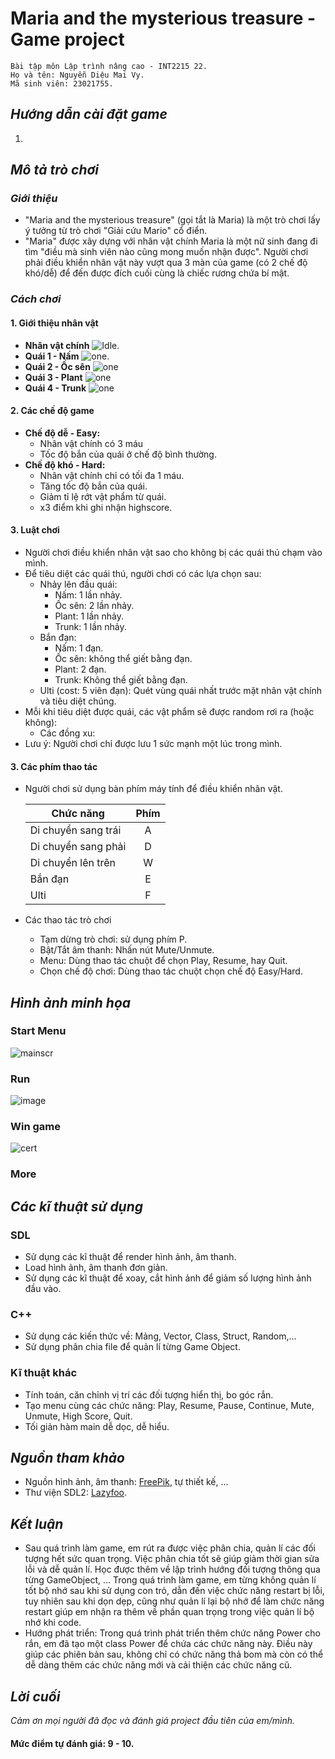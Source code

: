 # Maria and the mysterious treasure - Game project

    Bài tập môn Lập trình nâng cao - INT2215 22.
    Họ và tên: Nguyễn Diệu Mai Vy.
    Mã sinh viên: 23021755.
## *Hướng dẫn cài đặt game*

1. 
## *Mô tả trò chơi*

### *Giới thiệu*

* "Maria and the mysterious treasure" (gọi tắt là Maria) là một trò chơi lấy ý tưởng từ trò chơi "Giải cứu Mario" cổ điển.
* "Maria" được xây dựng với nhân vật chính Maria là một nữ sinh đang đi tìm "điều mà sinh viên nào cũng mong muốn nhận được". Người chơi phải điều khiển nhân vật này vượt qua 3 màn của game (có 2 chế độ khó/dễ) để đến được đích cuối cùng là chiếc rương chứa bí mật.


### *Cách chơi*

#### 1. Giới thiệu nhân vật
*  **Nhân vật chính** ![Idle](https://github.com/ndmaivy/Maria/assets/160201509/e9941e8a-d5f4-41de-8090-00649de0898b).
* **Quái 1 - Nấm** ![one](https://github.com/ndmaivy/Maria/assets/160201509/83afc98d-77a2-43dd-90d9-39656f838a32).
* **Quái 2 - Ốc sên** ![one](https://github.com/ndmaivy/Maria/assets/160201509/7522c2b9-6ddc-41a4-94e2-f6af90bc6d7f)
* **Quái 3 - Plant** ![one](https://github.com/ndmaivy/Maria/assets/160201509/b2a6e2c5-1ba6-48d2-b5f8-0f50f471aa46)
* **Quái 4 - Trunk** ![one](https://github.com/ndmaivy/Maria/assets/160201509/8a281888-6686-443f-96a5-c8fa4cfc056a)
#### 2. Các chế độ game
* **Chế độ dễ - Easy:**
  * Nhân vật chính có 3 máu
  * Tốc độ bắn của quái ở chế độ bình thường.
* **Chế độ khó - Hard:**
  * Nhân vật chính chỉ có tối đa 1 máu.
  * Tăng tốc độ bắn của quái.
  * Giảm tỉ lệ rớt vật phẩm từ quái.
  * x3 điểm khi ghi nhận highscore.

#### 3. Luật chơi
* Người chơi điều khiển nhân vật sao cho không bị các quái thú chạm vào mình.
* Để tiêu diệt các quái thú, người chơi có các lựa chọn sau:
   * Nhảy lên đầu quái:
     * Nấm: 1 lần nhảy.
     * Ốc sên: 2 lần nhảy.
     * Plant: 1 lần nhảy.
     * Trunk: 1 lần nhảy.
   * Bắn đạn:
     * Nấm: 1 đạn.
     * Ốc sên: không thể giết bằng đạn.
     * Plant: 2 đạn.
     * Trunk: Không thể giết bằng đạn.
   * Ulti (cost: 5 viên đạn): Quét vùng quái nhất trước mặt nhân vật chính và tiêu diệt chúng.
* Mỗi khi tiêu diệt được quái, các vật phẩm sẽ được random rơi ra (hoặc không):
  * Các đồng xu: 
* Lưu ý: Người chơi chỉ được lưu 1 sức mạnh một lúc trong mình.

#### 3. Các phím thao tác
* Người chơi sử dụng bàn phím máy tính để điều khiển nhân vật.

    | Chức năng  | Phím |
    | ------------- |:-------------:| 
    | Di chuyển sang trái    | A    |
    | Di chuyển sang phải    | D    |
    | Di chuyển lên trên     | W    |
    | Bắn đạn                | E    |
    | Ulti                   | F    |
* Các thao tác trò chơi
    * Tạm dừng trò chơi: sử dụng phím P.
    * Bật/Tắt âm thanh: Nhấn nút Mute/Unmute.
    * Menu: Dùng thao tác chuột để chọn Play, Resume, hay Quit.
    * Chọn chế độ chơi: Dùng thao tác chuột chọn chế độ Easy/Hard.
## *Hình ảnh minh họa*

### Start Menu
![mainscr](https://github.com/ndmaivy/Maria/assets/160201509/8e72a584-d009-41ef-ba26-d9ee899ebf51)
### Run
![image](https://github.com/ndmaivy/Maria/assets/160201509/22ff843e-33c0-4764-aaad-50280bbf7291)
### Win game
![cert](https://github.com/ndmaivy/Maria/assets/160201509/9413f982-9fb4-4708-a3e9-586bcb51c5b9)
### More

## *Các kĩ thuật sử dụng*
### SDL
* Sử dụng các kĩ thuật để render hình ảnh, âm thanh.
* Load hình ảnh, âm thanh đơn giản.
* Sử dụng các kĩ thuật để xoay, cắt hình ảnh để giảm số lượng hình ảnh đầu vào.

### C++
* Sử dụng các kiến thức về: Mảng, Vector, Class, Struct, Random,...
* Sử dụng phân chia file để quản lí từng Game Object.

### Kĩ thuật khác
* Tính toán, căn chỉnh vị trí các đối tượng hiển thị, bo góc rắn.
* Tạo menu cùng các chức năng: Play, Resume, Pause, Continue, Mute, Unmute, High Score, Quit.
* Tối giản hàm main dễ dọc, dễ hiểu.

## *Nguồn tham khảo*
* Nguồn hình ảnh, âm thanh: [FreePik]((https://itch.io/)), tự thiết kế, ...
* Thư viện SDL2: [Lazyfoo](https://lazyfoo.net/tutorials/SDL/index.php).

## *Kết luận*
* Sau quá trình làm game, em rút ra được việc phân chia, quản lí các đối tượng hết sức quan trọng. Việc phân chia tốt sẽ giúp giảm thời gian sửa lỗi và dễ quản lí. Học được thêm về lập trình hướng đối tượng thông qua từng GameObject, ... Trong quá trình làm game, em từng không quản lí tốt bộ nhớ sau khi sử dụng con trỏ, dẫn đến việc chức năng restart bị lỗi, tuy nhiên sau khi dọn dẹp, cũng như quản lí lại bộ nhớ để làm chức năng restart giúp em nhận ra thêm về phần quan trọng trong việc quản lí bộ nhớ khi code.
* Hướng phát triển: Trong quá trình phát triển thêm chức năng Power cho rắn, em đã tạo một class Power để chứa các chức năng này. Điều này giúp các phiên bản sau, không chỉ có chức năng thả bom mà còn có thể dễ dàng thêm các chức năng mới và cải thiện các chức năng cũ. 

## *Lời cuối*
*Cảm ơn mọi người đã đọc và đánh giá project đầu tiên của em/mình.*

#### **Mức điểm tự đánh giá: 9 - 10.**

